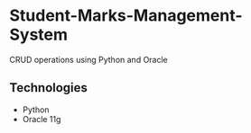 # Student-Marks-Management-System

CRUD operations using Python and Oracle

## Technologies

- Python
- Oracle 11g
